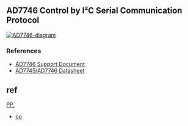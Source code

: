 ## AD7746 Control by I²C Serial Communication Protocol

<a href="https://ibb.co/rvvXb4B"><img src="https://i.ibb.co/g66cvz0/AD7746-diagram.png" alt="AD7746-diagram" border="0"></a>

### References
- [AD7746 Support Document](https://www.dropbox.com/s/0fx0g5lrc8xli53/Support_document.pdf?dl=0)
- [AD7745/AD7746 Datasheet](https://www.analog.com/media/en/technical-documentation/data-sheets/AD7745_7746.pdf)

## ref

<a href="https://raw.githubusercontent.com/MattDevangelio/AD7746-I2C_control/main/support_document.pdf" target="_blank">PP.</a>


- [oo](https://github.com/MattDevangelio/AD7746-I2C_control/main/support_document.pdf)
